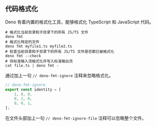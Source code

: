 ## 代码格式化

Deno 有着内置的格式化工具，能够格式化 TypeScript 和 JavaScript 代码。


```shell
# 格式化当前目录和子目录下的所有 JS/TS 文件
deno fmt
# 格式化特定的文件
deno fmt myfile1.ts myfile2.ts
# 检查当前目录和子目录下的所有 JS/TS 文件是否都已被格式化
deno fmt --check
# 将标准输入流格式化并写入标准输出流
cat file.ts | deno fmt -
```

通过加上一句 `// deno-fmt-ignore` 注释来忽略格式化。

<!-- prettier-ignore-start -->

```ts
// deno-fmt-ignore
export const identity = [
    1, 0, 0,
    0, 1, 0,
    0, 0, 1,
];
```

<!-- prettier-ignore-end -->

在文件头部加上一句 `// deno-fmt-ignore-file` 注释可以忽略整个文件。
